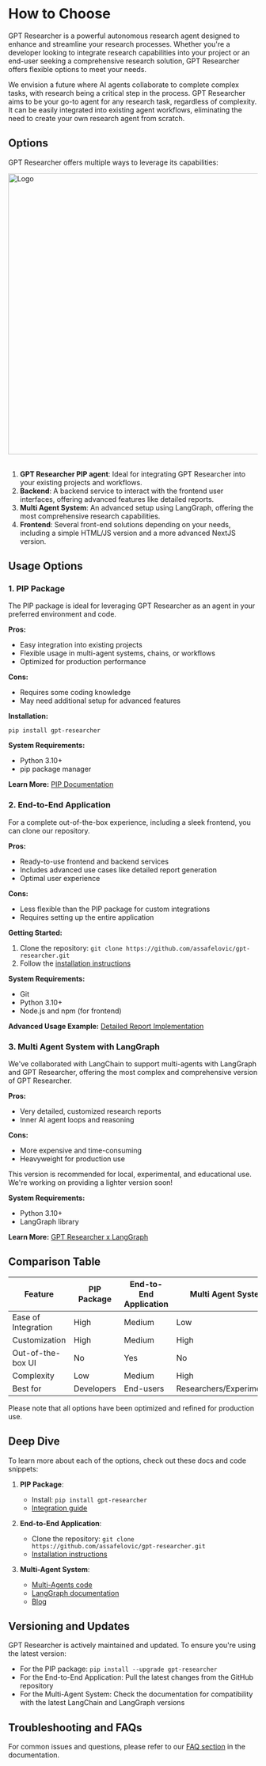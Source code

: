 # How to Choose

GPT Researcher is a powerful autonomous research agent designed to enhance and streamline your research processes. Whether you're a developer looking to integrate research capabilities into your project or an end-user seeking a comprehensive research solution, GPT Researcher offers flexible options to meet your needs.

We envision a future where AI agents collaborate to complete complex tasks, with research being a critical step in the process. GPT Researcher aims to be your go-to agent for any research task, regardless of complexity. It can be easily integrated into existing agent workflows, eliminating the need to create your own research agent from scratch.

## Options

GPT Researcher offers multiple ways to leverage its capabilities:

<img src="https://github.com/user-attachments/assets/305fa3b9-60fa-42b6-a4b0-84740ab6c665" alt="Logo" width="568"></img>
<br></br>

1. **GPT Researcher PIP agent**: Ideal for integrating GPT Researcher into your existing projects and workflows.
2. **Backend**: A backend service to interact with the frontend user interfaces, offering advanced features like detailed reports.
3. **Multi Agent System**: An advanced setup using LangGraph, offering the most comprehensive research capabilities.
4. **Frontend**: Several front-end solutions depending on your needs, including a simple HTML/JS version and a more advanced NextJS version.

## Usage Options

### 1. PIP Package

The PIP package is ideal for leveraging GPT Researcher as an agent in your preferred environment and code.

**Pros:**

- Easy integration into existing projects
- Flexible usage in multi-agent systems, chains, or workflows
- Optimized for production performance

**Cons:**

- Requires some coding knowledge
- May need additional setup for advanced features

**Installation:**

```
pip install gpt-researcher
```

**System Requirements:**

- Python 3.10+
- pip package manager

**Learn More:** [PIP Documentation](https://docs.gptr.dev/docs/gpt-researcher/gptr/pip-package)

### 2. End-to-End Application

For a complete out-of-the-box experience, including a sleek frontend, you can clone our repository.

**Pros:**

- Ready-to-use frontend and backend services
- Includes advanced use cases like detailed report generation
- Optimal user experience

**Cons:**

- Less flexible than the PIP package for custom integrations
- Requires setting up the entire application

**Getting Started:**

1. Clone the repository: `git clone https://github.com/assafelovic/gpt-researcher.git`
2. Follow the [installation instructions](https://docs.gptr.dev/docs/gpt-researcher/getting-started/getting-started)

**System Requirements:**

- Git
- Python 3.10+
- Node.js and npm (for frontend)

**Advanced Usage Example:** [Detailed Report Implementation](https://github.com/assafelovic/gpt-researcher/tree/master/backend/report_type/detailed_report)

### 3. Multi Agent System with LangGraph

We've collaborated with LangChain to support multi-agents with LangGraph and GPT Researcher, offering the most complex and comprehensive version of GPT Researcher.

**Pros:**

- Very detailed, customized research reports
- Inner AI agent loops and reasoning

**Cons:**

- More expensive and time-consuming
- Heavyweight for production use

This version is recommended for local, experimental, and educational use. We're working on providing a lighter version soon!

**System Requirements:**

- Python 3.10+
- LangGraph library

**Learn More:** [GPT Researcher x LangGraph](https://docs.gptr.dev/docs/gpt-researcher/multi_agents/langgraph)

## Comparison Table

| Feature | PIP Package | End-to-End Application | Multi Agent System |
|---------|-------------|------------------------|---------------------|
| Ease of Integration | High | Medium | Low |
| Customization | High | Medium | High |
| Out-of-the-box UI | No | Yes | No |
| Complexity | Low | Medium | High |
| Best for | Developers | End-users | Researchers/Experimenters |

Please note that all options have been optimized and refined for production use.

## Deep Dive

To learn more about each of the options, check out these docs and code snippets:

1. **PIP Package**:
   - Install: `pip install gpt-researcher`
   - [Integration guide](https://docs.gptr.dev/docs/gpt-researcher/gptr/pip-package)

2. **End-to-End Application**:
   - Clone the repository: `git clone https://github.com/assafelovic/gpt-researcher.git`
   - [Installation instructions](https://docs.gptr.dev/docs/gpt-researcher/getting-started/getting-started)

3. **Multi-Agent System**:
   - [Multi-Agents code](https://github.com/assafelovic/gpt-researcher/tree/master/multi_agents)
   - [LangGraph documentation](https://docs.gptr.dev/docs/gpt-researcher/multi_agents/langgraph)
   - [Blog](https://docs.gptr.dev/blog/gptr-langgraph)

## Versioning and Updates

GPT Researcher is actively maintained and updated. To ensure you're using the latest version:

- For the PIP package: `pip install --upgrade gpt-researcher`
- For the End-to-End Application: Pull the latest changes from the GitHub repository
- For the Multi-Agent System: Check the documentation for compatibility with the latest LangChain and LangGraph versions

## Troubleshooting and FAQs

For common issues and questions, please refer to our [FAQ section](https://docs.gptr.dev/docs/faq) in the documentation.

